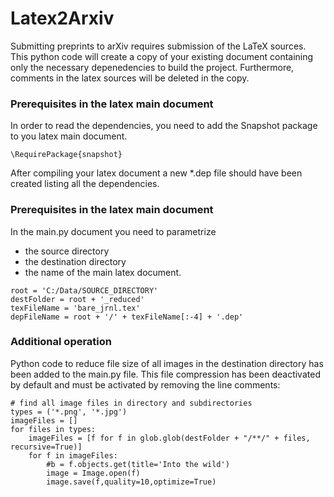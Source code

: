 # Latex2Arxiv

Submitting preprints to arXiv requires submission of the LaTeX sources. This python code will create a copy of your existing document containing only the necessary depenedencies to build the project. Furthermore, comments in the latex sources will be deleted in the copy. 


### Prerequisites in the latex main document
In order to read the dependencies, you need to add the Snapshot package to you latex main document.
```
\RequirePackage{snapshot}
```
After compiling your latex document a new *.dep file should have been created listing all the dependencies.

### Prerequisites in the latex main document
In the main.py document you need to parametrize 

* the source directory
* the destination directory
* the name of the main latex document.
```
root = 'C:/Data/SOURCE_DIRECTORY'
destFolder = root + '_reduced'
texFileName = 'bare_jrnl.tex'
depFileName = root + '/' + texFileName[:-4] + '.dep'
```


### Additional operation
Python code to reduce file size of all images in the destination directory has been added to the main.py file. This file compression has been deactivated by default and must be activated by removing the line comments:

```
# find all image files in directory and subdirectories
types = ('*.png', '*.jpg')
imageFiles = []
for files in types:
    imageFiles = [f for f in glob.glob(destFolder + "/**/" + files, recursive=True)]
    for f in imageFiles:
        #b = f.objects.get(title='Into the wild')
        image = Image.open(f)
        image.save(f,quality=10,optimize=True)
```






